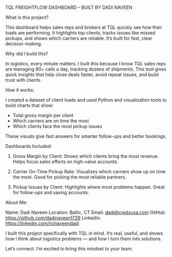 
TQL FREIGHTFLOW DASHBOARD – BUILT BY DADI NAVEEN

What is this project?

This dashboard helps sales reps and brokers at TQL quickly see how their loads are performing. It highlights top clients, tracks issues like missed pickups, and shows which carriers are reliable. It’s built for fast, clear decision-making.

Why did I build this?

In logistics, every minute matters. I built this because I know TQL sales reps are managing 80+ calls a day, tracking dozens of shipments. This tool gives quick insights that help close deals faster, avoid repeat issues, and build trust with clients.

How it works:

I created a dataset of client loads and used Python and visualization tools to build charts that show:
- Total gross margin per client
- Which carriers are on time the most
- Which clients face the most pickup issues

These visuals give fast answers for smarter follow-ups and better bookings.

Dashboards Included:

1. Gross Margin by Client:
   Shows which clients bring the most revenue. Helps focus sales efforts on high-value accounts.

2. Carrier On-Time Pickup Rate:
   Visualizes which carriers show up on time the most. Good for picking the most reliable partners.

3. Pickup Issues by Client:
   Highlights where most problems happen. Great for follow-ups and saving accounts.

About Me:

Name: Dadi Naveen
Location: Baltic, CT
Email: dadi@credxusa.com
GitHub: https://github.com/dadinaveen1729
LinkedIn: https://linkedin.com/in/naveendadi

I built this project specifically with TQL in mind. It’s real, useful, and shows how I think about logistics problems — and how I turn them into solutions.

Let’s connect. I’m excited to bring this mindset to your team.
